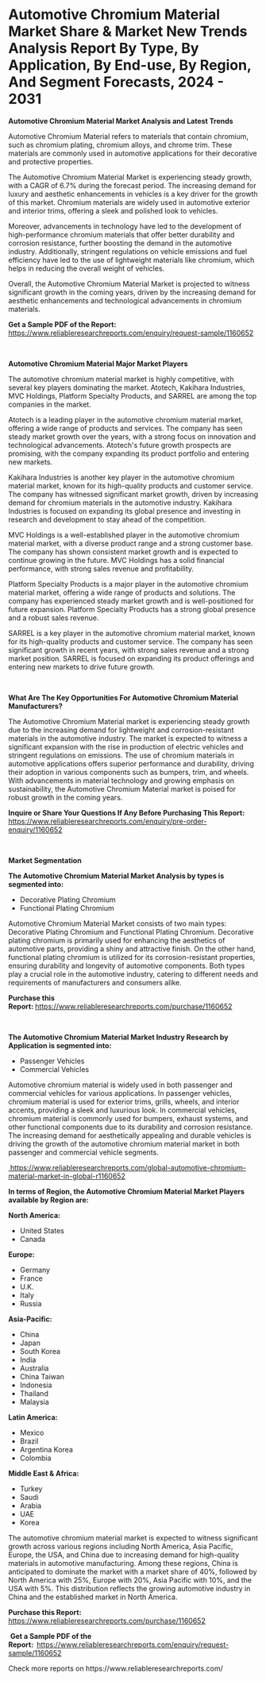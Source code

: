 <p><h1>Automotive Chromium Material Market Share & Market New Trends Analysis Report By Type, By Application, By End-use, By Region, And Segment Forecasts, 2024 - 2031</h1></p><p><strong>Automotive Chromium Material Market Analysis and Latest Trends</strong></p>
<p><p>Automotive Chromium Material refers to materials that contain chromium, such as chromium plating, chromium alloys, and chrome trim. These materials are commonly used in automotive applications for their decorative and protective properties.</p><p>The Automotive Chromium Material Market is experiencing steady growth, with a CAGR of 6.7% during the forecast period. The increasing demand for luxury and aesthetic enhancements in vehicles is a key driver for the growth of this market. Chromium materials are widely used in automotive exterior and interior trims, offering a sleek and polished look to vehicles.</p><p>Moreover, advancements in technology have led to the development of high-performance chromium materials that offer better durability and corrosion resistance, further boosting the demand in the automotive industry. Additionally, stringent regulations on vehicle emissions and fuel efficiency have led to the use of lightweight materials like chromium, which helps in reducing the overall weight of vehicles.</p><p>Overall, the Automotive Chromium Material Market is projected to witness significant growth in the coming years, driven by the increasing demand for aesthetic enhancements and technological advancements in chromium materials.</p></p>
<p><strong>Get a Sample PDF of the Report:&nbsp;</strong> <a href="https://www.reliableresearchreports.com/enquiry/request-sample/1160652">https://www.reliableresearchreports.com/enquiry/request-sample/1160652</a></p>
<p>&nbsp;</p>
<p><strong>Automotive Chromium Material Major Market Players</strong></p>
<p><p>The automotive chromium material market is highly competitive, with several key players dominating the market. Atotech, Kakihara Industries, MVC Holdings, Platform Specialty Products, and SARREL are among the top companies in the market.</p><p>Atotech is a leading player in the automotive chromium material market, offering a wide range of products and services. The company has seen steady market growth over the years, with a strong focus on innovation and technological advancements. Atotech's future growth prospects are promising, with the company expanding its product portfolio and entering new markets.</p><p>Kakihara Industries is another key player in the automotive chromium material market, known for its high-quality products and customer service. The company has witnessed significant market growth, driven by increasing demand for chromium materials in the automotive industry. Kakihara Industries is focused on expanding its global presence and investing in research and development to stay ahead of the competition.</p><p>MVC Holdings is a well-established player in the automotive chromium material market, with a diverse product range and a strong customer base. The company has shown consistent market growth and is expected to continue growing in the future. MVC Holdings has a solid financial performance, with strong sales revenue and profitability.</p><p>Platform Specialty Products is a major player in the automotive chromium material market, offering a wide range of products and solutions. The company has experienced steady market growth and is well-positioned for future expansion. Platform Specialty Products has a strong global presence and a robust sales revenue.</p><p>SARREL is a key player in the automotive chromium material market, known for its high-quality products and customer service. The company has seen significant growth in recent years, with strong sales revenue and a strong market position. SARREL is focused on expanding its product offerings and entering new markets to drive future growth.</p></p>
<p>&nbsp;</p>
<p><strong>What Are The Key Opportunities For Automotive Chromium Material Manufacturers?</strong></p>
<p><p>The Automotive Chromium Material market is experiencing steady growth due to the increasing demand for lightweight and corrosion-resistant materials in the automotive industry. The market is expected to witness a significant expansion with the rise in production of electric vehicles and stringent regulations on emissions. The use of chromium materials in automotive applications offers superior performance and durability, driving their adoption in various components such as bumpers, trim, and wheels. With advancements in material technology and growing emphasis on sustainability, the Automotive Chromium Material market is poised for robust growth in the coming years.</p></p>
<p><strong>Inquire or Share Your Questions If Any Before Purchasing This Report:</strong> <a href="https://www.reliableresearchreports.com/enquiry/pre-order-enquiry/1160652">https://www.reliableresearchreports.com/enquiry/pre-order-enquiry/1160652</a></p>
<p>&nbsp;</p>
<p><strong>Market Segmentation</strong></p>
<p><strong>The Automotive Chromium Material Market Analysis by types is segmented into:</strong></p>
<p><ul><li>Decorative Plating Chromium</li><li>Functional Plating Chromium</li></ul></p>
<p><p>Automotive Chromium Material Market consists of two main types: Decorative Plating Chromium and Functional Plating Chromium. Decorative plating chromium is primarily used for enhancing the aesthetics of automotive parts, providing a shiny and attractive finish. On the other hand, functional plating chromium is utilized for its corrosion-resistant properties, ensuring durability and longevity of automotive components. Both types play a crucial role in the automotive industry, catering to different needs and requirements of manufacturers and consumers alike.</p></p>
<p><strong>Purchase this Report:&nbsp;</strong><a href="https://www.reliableresearchreports.com/purchase/1160652">https://www.reliableresearchreports.com/purchase/1160652</a></p>
<p>&nbsp;</p>
<p><strong>The Automotive Chromium Material Market Industry Research by Application is segmented into:</strong></p>
<p><ul><li>Passenger Vehicles</li><li>Commercial Vehicles</li></ul></p>
<p><p>Automotive chromium material is widely used in both passenger and commercial vehicles for various applications. In passenger vehicles, chromium material is used for exterior trims, grills, wheels, and interior accents, providing a sleek and luxurious look. In commercial vehicles, chromium material is commonly used for bumpers, exhaust systems, and other functional components due to its durability and corrosion resistance. The increasing demand for aesthetically appealing and durable vehicles is driving the growth of the automotive chromium material market in both passenger and commercial vehicle segments.</p></p>
<p><a href="https://www.reliableresearchreports.com/global-automotive-chromium-material-market-in-global-r1160652">&nbsp;https://www.reliableresearchreports.com/global-automotive-chromium-material-market-in-global-r1160652</a></p>
<p><strong>In terms of Region, the Automotive Chromium Material Market Players available by Region are:</strong></p>
<p>
    <p> <strong> North America: </strong>
        <ul>
            <li>United States</li>
            <li>Canada</li>
        </ul>
        </p> 
    <p> <strong> Europe: </strong>
        <ul>
            <li>Germany</li>
            <li>France</li>
            <li>U.K.</li>
            <li>Italy</li>
            <li>Russia</li>
        </ul>
        </p> 
    <p> <strong> Asia-Pacific: </strong>
        <ul>
            <li>China</li>
            <li>Japan</li>
            <li>South Korea</li>
            <li>India</li>
            <li>Australia</li>
            <li>China Taiwan</li>
            <li>Indonesia</li>
            <li>Thailand</li>
            <li>Malaysia</li>
        </ul>
        </p> 
    <p> <strong> Latin America: </strong>
        <ul>
            <li>Mexico</li>
            <li>Brazil</li>
            <li>Argentina Korea</li>
            <li>Colombia</li>
        </ul>
        </p> 
    <p> <strong> Middle East & Africa: </strong>
        <ul>
            <li>Turkey</li>
            <li>Saudi</li>
            <li>Arabia</li>
            <li>UAE</li>
            <li>Korea</li>
        </ul>
    </p>
    </p>
<p><p>The automotive chromium material market is expected to witness significant growth across various regions including North America, Asia Pacific, Europe, the USA, and China due to increasing demand for high-quality materials in automotive manufacturing. Among these regions, China is anticipated to dominate the market with a market share of 40%, followed by North America with 25%, Europe with 20%, Asia Pacific with 10%, and the USA with 5%. This distribution reflects the growing automotive industry in China and the established market in North America.</p></p>
<p><strong>Purchase this Report: </strong><a href="https://www.reliableresearchreports.com/purchase/1160652">https://www.reliableresearchreports.com/purchase/1160652</a></p>
<p>&nbsp;<strong>Get a Sample PDF of the Report:&nbsp;&nbsp;</strong><a href="https://www.reliableresearchreports.com/enquiry/request-sample/1160652">https://www.reliableresearchreports.com/enquiry/request-sample/1160652</a></p>
<p><strong></strong></p>
<p>Check more reports on https://www.reliableresearchreports.com/</p>